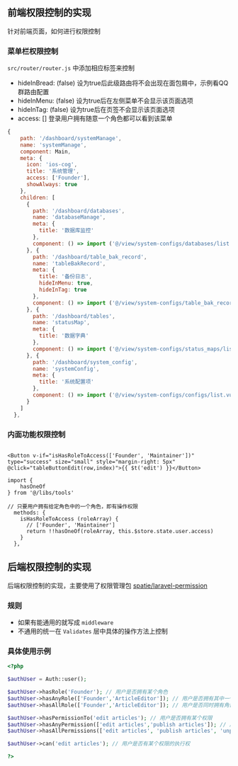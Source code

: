 
## 前端权限控制的实现

针对前端页面，如何进行权限控制

### 菜单栏权限控制

`src/router/router.js` 中添加相应标签来控制

 -  hideInBread: (false) 设为true后此级路由将不会出现在面包屑中，示例看QQ群路由配置
 -  hideInMenu: (false) 设为true后在左侧菜单不会显示该页面选项
 -  hideInTag: (false) 设为true后在页签不会显示该页面选项
 -  access: [] 登录用户拥有随意一个角色都可以看到该菜单



```js
{
    path: '/dashboard/systemManage',
    name: 'systemManage',
    component: Main,
    meta: {
      icon: 'ios-cog',
      title: '系统管理',
      access: ['Founder'],
      showAlways: true
    },
    children: [
      {
        path: '/dashboard/databases',
        name: 'databaseManage',
        meta: {
          title: '数据库监控'
        },
        component: () => import ('@/view/system-configs/databases/list.vue')
      }, {
        path: '/dashboard/table_bak_record',
        name: 'tableBakRecord',
        meta: {
          title: '备份日志',
          hideInMenu: true,
          hideInTag: true
        },
        component: () => import ('@/view/system-configs/table_bak_records/list.vue')
      }, {
        path: '/dashboard/tables',
        name: 'statusMap',
        meta: {
          title: '数据字典'
        },
        component: () => import ('@/view/system-configs/status_maps/list.vue')
      }, {
        path: '/dashboard/system_config',
        name: 'systemConfig',
        meta: {
          title: '系统配置项'
        },
        component: () => import ('@/view/system-configs/configs/list.vue')
      }
    ]
  },

```




### 内面功能权限控制

```vue

<Button v-if="isHasRoleToAccess(['Founder', 'Maintainer'])" type="success" size="small" style="margin-right: 5px" @click="tableButtonEdit(row,index)">{{ $t('edit') }}</Button>

import {
    hasOneOf
} from '@/libs/tools'

// 只要用户拥有给定角色中的一个角色，即有操作权限
  methods: {
    isHasRoleToAccess (roleArray) {
      // ['Founder', 'Maintainer']
      return !!hasOneOf(roleArray, this.$store.state.user.access)
    }
  },
```


## 后端权限控制的实现

后端权限控制的实现，主要使用了权限管理包 [spatie/laravel-permission](https://github.com/spatie/laravel-permission)

### 规则

- 如果有能通用的就写成 `middleware`
- 不通用的统一在 `Validates` 层中具体的操作方法上控制

### 具体使用示例

```php 
<?php

$authUser = Auth::user();

$authUser->hasRole('Founder'); // 用户是否拥有某个角色
$authUser->hasAnyRole(['Founder','ArticleEditor']); // 用户是否拥有其中一个角色
$authUser->hasAllRole(['Founder','ArticleEditor']); // 用户是否同时拥有角色

$authUser->hasPermissionTo('edit articles'); // 用户是否拥有某个权限
$authUser->hasAnyPermission(['edit articles','publish articles']); // 用户是否拥有其中一个权限
$authUser->hasAllPermissions(['edit articles', 'publish articles', 'unpublish articles']); // 用户是否同时拥有所有权限

$authUser->can('edit articles'); // 用户是否有某个权限的执行权

?>
```